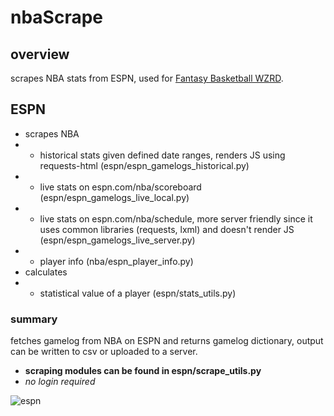 # nbaScrape

## overview
scrapes NBA stats from ESPN, used for [Fantasy Basketball WZRD](https://github.com/bilalsattar24/fantasyBasketballWizard).

## ESPN
  - scrapes NBA 
  - - historical stats given defined date ranges, renders JS using requests-html (espn/espn_gamelogs_historical.py)
  - - live stats on espn.com/nba/scoreboard (espn/espn_gamelogs_live_local.py)
  - - live stats on espn.com/nba/schedule, more server friendly since it uses common libraries (requests, lxml) and doesn't render JS (espn/espn_gamelogs_live_server.py)
  - - player info (nba/espn_player_info.py)
  - calculates
  - - statistical value of a player (espn/stats_utils.py)
 

### summary

fetches gamelog from NBA on ESPN and returns gamelog dictionary, output can be written to csv or uploaded to a server.
  - **scraping modules can be found in espn/scrape_utils.py**
  - *no login required*

![espn](https://i.imgur.com/YAkYE1H.png)

